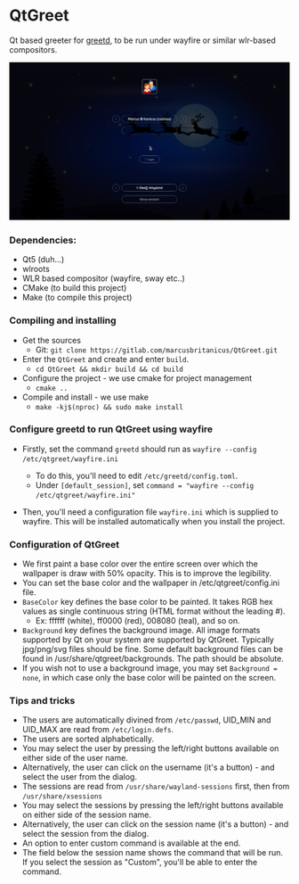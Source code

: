 # QtGreet
Qt based greeter for [greetd](https://git.sr.ht/~kennylevinsen/greetd), to be run under wayfire or similar wlr-based compositors.

![image](Screenshots/Greeter.jpg)

### Dependencies:
- Qt5 (duh...)
- wlroots
- WLR based compositor (wayfire, sway etc..)
- CMake (to build this project)
- Make (to compile this project)

### Compiling and installing

- Get the sources
  * Git: `git clone https://gitlab.com/marcusbritanicus/QtGreet.git`
- Enter the `QtGreet` and create and enter `build`.
  * `cd QtGreet && mkdir build && cd build`
- Configure the project - we use cmake for project management
  * `cmake ..`
- Compile and install - we use make
  * `make -kj$(nproc) && sudo make install`

### Configure greetd to run QtGreet using wayfire

- Firstly, set the command `greetd` should run as `wayfire --config /etc/qtgreet/wayfire.ini`
  * To do this, you'll need to edit `/etc/greetd/config.toml`.
  * Under `[default_session]`, set `command = "wayfire --config /etc/qtgreet/wayfire.ini"`

- Then, you'll need a configuration file `wayfire.ini` which is supplied to wayfire. This will be
  installed automatically when you install the project.

### Configuration of QtGreet

- We first paint a base color over the entire screen over which the wallpaper is draw with 50% opacity. This is to improve the legibility.
- You can set the base color and the wallpaper in /etc/qtgreet/config.ini file.
- `BaseColor` key defines the base color to be painted. It takes RGB hex values as single continuous string (HTML format without the leading #).
  * Ex: ffffff (white), ff0000 (red), 008080 (teal), and so on.
- `Background` key defines the background image. All image formats supported by Qt on your system are supported by QtGreet. Typically
jpg/png/svg files should be fine. Some default background files can be found in /usr/share/qtgreet/backgrounds. The path should be absolute.
- If you wish not to use a background image, you may set `Background = none`, in which case only the base color will be painted on the screen.

### Tips and tricks

- The users are automatically divined from `/etc/passwd`, UID_MIN and UID_MAX are read from `/etc/login.defs`.
- The users are sorted alphabetically.
- You may select the user by pressing the left/right buttons available on either side of the user name.
- Alternatively, the user can click on the username (it's a button) - and select the user from the dialog.
- The sessions are read from `/usr/share/wayland-sessions` first, then from `/usr/share/xsessions`
- You may select the sessions by pressing the left/right buttons available on either side of the session name.
- Alternatively, the user can click on the session name (it's a button) - and select the session from the dialog.
- An option to enter custom command is available at the end.
- The field below the session name shows the command that will be run. If you select the session as "Custom",
  you'll be able to enter the command.
